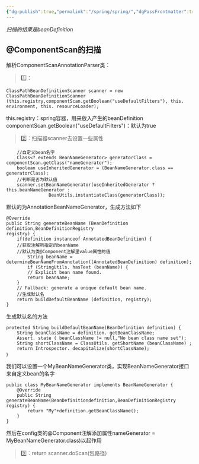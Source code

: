 ```yaml
---
{"dg-publish":true,"permalink":"/spring/spring/","dgPassFrontmatter":true}
---
```



*扫描的结果是beanDefinition*

## @ComponentScan的扫描

解析ComponentScanAnnotationParser类：


>1️⃣：
```
ClassPathBeanDefinitionScanner scanner = new ClassPathBeanDefinitionScanner (this.registry,componentScan.getBoolean("useDefaultFilters"), this. environment, this. resourceLoader);
```
this.registry：spring容器，用来放入产生的beanDefinition
componentScan.getBoolean("useDefaultFilters")：默认为true

>2️⃣：扫描器scanner去设置一些属性
```
	//自定义bean名字
	Class<? extends BeanNameGenerator> generatorClass = componentScan.getClass("nameGenerator");
	boolean useInheritedGenerator = (BeanNameGenerator.class == generatorClass);
	//判断是否为默认值
	scanner.setBeanNameGenerator(useInheritedGenerator ? this.beanNameGenerator :
				BeanUtils.instantiateClass(generatorClass));
```
默认的为AnnotationBeanNameGenerator，生成方法如下
```
@Override
public String generateBeanName (BeanDefinition definition,BeanDefinitionRegistry
registry) {
	if(definition instanceof AnnotatedBeanDefinition) {
	//获取注解所指定的beanName
	//默认为类@Component注解里value属性的值
		String beanName = determineBeanNameFromAnnotation((AnnotatedBeanDefinition) definition);
		if (StringUtils. hasText (beanName)) {
		// Explicit bean name found.
		return beanName;
	}
	// Fallback: generate a unique default bean name.
	//生成默认名
	return buildDefaultBeanName (definition, registry);
}
```
生成默认名的方法
```
protected String buildDefaultBeanName(BeanDefinition definition) {
	String beanClassName = definition. getBeanClassName;
	Assert. state ( beanClassName != null,"No bean class name set");
	String shortClassName = ClassUtils. getShortName (beanClassName) ;
	return Introspector. decapitalize(shortClassName);
｝
```


我们可以设置一个MyBeanNameGenerator类，实现BeanNameGenerator接口来自定义bean的名字
```
public class MyBeanNameGenerator implements BeanNameGenerator { 
	@Override
	public String generateBeanName(BeanDefinitiondefinition,BeanDefinitionRegistry
registry) {
		return "My"+definition.getBeanClassName();
	}
}
```
然后在config类的@Component注解添加属性nameGenerator = MyBeanNameGenerator.class)以起作用


>3️⃣：return scanner.doScan(包路径)


